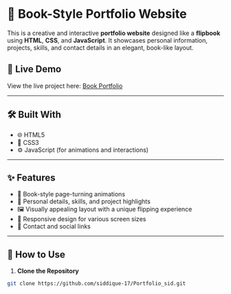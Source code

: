 # 📖 Book-Style Portfolio Website

This is a creative and interactive **portfolio website** designed like a **flipbook** using **HTML**, **CSS**, and **JavaScript**. It showcases personal information, projects, skills, and contact details in an elegant, book-like layout.

## 🔗 Live Demo

View the live project here: [Book Portfolio]([https://siddique-17.github.io/Portfolio_sid/])


---

## 🛠️ Built With

- 🌐 HTML5
- 🎨 CSS3
- ⚙️ JavaScript (for animations and interactions)

---

## ✨ Features

- 📘 Book-style page-turning animations
- 👤 Personal details, skills, and project highlights
- 🖼️ Visually appealing layout with a unique flipping experience
- 📱 Responsive design for various screen sizes
- 🔗 Contact and social links

---


## 🚀 How to Use

1. **Clone the Repository**

```bash
git clone https://github.com/siddique-17/Portfolio_sid.git
